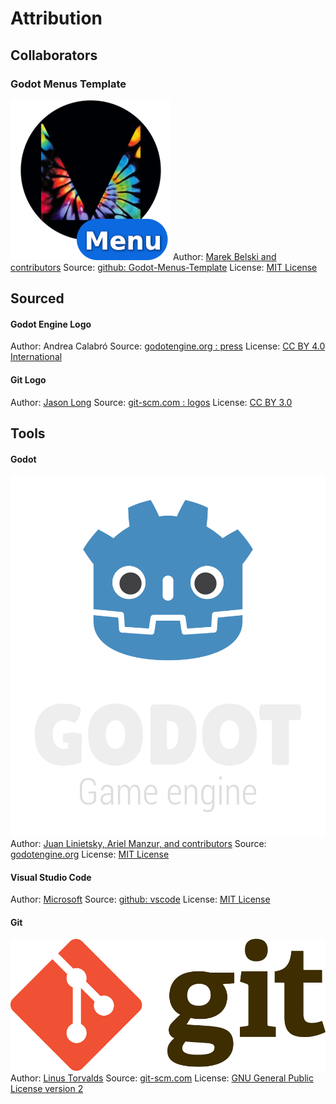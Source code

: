 # Attribution
## Collaborators

### Godot Menus Template
![Maaack Plugin Icon](/addons/maaacks_menus_template/assets/plugin_logo/logo.png)
Author: [Marek Belski and contributors](https://github.com/Maaack/Godot-Menus-Template/graphs/contributors)
Source: [github: Godot-Menus-Template](https://github.com/Maaack/Godot-Menus-Template)
License: [MIT License](LICENSE.txt)

## Sourced
#### Godot Engine Logo
Author: Andrea Calabró
Source: [godotengine.org : press](https://godotengine.org/press/)
License: [CC BY 4.0 International](https://github.com/godotengine/godot/blob/master/LOGO_LICENSE.txt)

#### Git Logo
Author: [Jason Long](https://bsky.app/profile/jasonlong.me)
Source: [git-scm.com : logos](https://git-scm.com/downloads/logos)
License: [CC BY 3.0](https://creativecommons.org/licenses/by/3.0/)

## Tools
#### Godot
![Godot Engine Logo](/addons/maaacks_menus_template/assets/godot_engine_logo/logo_vertical_color_dark.png)
Author: [Juan Linietsky, Ariel Manzur, and contributors](https://godotengine.org/contact)
Source: [godotengine.org](https://godotengine.org/)
License: [MIT License](https://github.com/godotengine/godot/blob/master/LICENSE.txt)

#### Visual Studio Code
Author: [Microsoft](https://opensource.microsoft.com/)
Source: [github: vscode](https://github.com/microsoft/vscode)
License: [MIT License](https://github.com/microsoft/vscode/blob/main/LICENSE.txt)

#### Git
![Git Logo](/addons/maaacks_menus_template/assets/git_logo/Git-Logo-2Color.png)
Author: [Linus Torvalds](https://github.com/torvalds)
Source: [git-scm.com](https://git-scm.com/downloads)
License: [GNU General Public License version 2](https://opensource.org/licenses/GPL-2.0)
